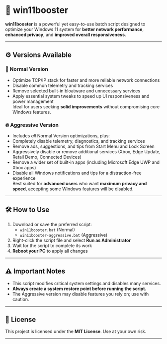 # 🚀 win11booster

**win11booster** is a powerful yet easy-to-use batch script designed to optimize your Windows 11 system for **better network performance**, **enhanced privacy**, and **improved overall responsiveness**.

---

## ⚙️ Versions Available

### 🔹 Normal Version
- Optimize TCP/IP stack for faster and more reliable network connections
- Disable common telemetry and tracking services
- Remove selected built-in bloatware and unnecessary services
- Apply essential system tweaks to speed up UI responsiveness and power management  
Ideal for users seeking **solid improvements** without compromising core Windows features.

### 🔥 Aggressive Version
- Includes *all* Normal Version optimizations, plus:  
- Completely disable telemetry, diagnostics, and tracking services  
- Remove ads, suggestions, and tips from Start Menu and Lock Screen  
- Aggressively disable or remove additional services (Xbox, Edge Update, Retail Demo, Connected Devices)  
- Remove a wider set of built-in apps (including Microsoft Edge UWP and Xbox apps)  
- Disable all Windows notifications and tips for a distraction-free experience  
Best suited for **advanced users** who want **maximum privacy and speed**, accepting some Windows features will be disabled.

---

## 🛠️ How to Use

1. Download or save the preferred script:  
   - `win11booster.bat` (Normal)  
   - `win11booster-aggressive.bat` (Aggressive)  
2. Right-click the script file and select **Run as Administrator**  
3. Wait for the script to complete its work  
4. **Reboot your PC** to apply all changes

---

## ⚠️ Important Notes

- This script modifies critical system settings and disables many services.  
- **Always create a system restore point before running the script.**  
- The Aggressive version may disable features you rely on; use with caution.

---

## 📄 License

This project is licensed under the **MIT License**. Use at your own risk.

---
